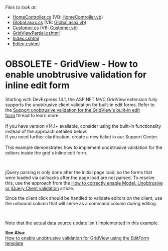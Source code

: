 <!-- default file list -->
*Files to look at*:

* [HomeController.cs](./CS/Inline_Unobtrusive/Controllers/HomeController.cs) (VB: [HomeController.vb](./VB/Inline_Unobtrusive/Controllers/HomeController.vb))
* [Global.asax.cs](./CS/Inline_Unobtrusive/Global.asax.cs) (VB: [Global.asax.vb](./VB/Inline_Unobtrusive/Global.asax.vb))
* [Customer.cs](./CS/Inline_Unobtrusive/Models/Customer.cs) (VB: [Customer.vb](./VB/Inline_Unobtrusive/Models/Customer.vb))
* [GridViewPartial.cshtml](./CS/Inline_Unobtrusive/Views/Home/GridViewPartial.cshtml)
* [Index.cshtml](./CS/Inline_Unobtrusive/Views/Home/Index.cshtml)
* [Editor.cshtml](./CS/Inline_Unobtrusive/Views/Shared/Editor.cshtml)
<!-- default file list end -->
# OBSOLETE - GridView - How to enable unobtrusive validation for inline edit form


<p>Starting with DevExpress 14.1, the ASP.NET MVC GridView extension fully supports the unobtrusive client validation for built-in edit forms. Refer to the <a href="https://www.devexpress.com/Support/Center/p/S173266">Support unobtrusive validation for the GridView's built-in edit form</a> thread to learn more.<br /><br />If you have version v14.1+ available, consider using the built-in functionality instead of the approach detailed below.<br />If you need further clarification, create a new ticket in our Support Center.<br /><br />This example demonstrates how to implement unobtrusive validation for the editors inside the grid's inline edit form.</p>
<br />
<p>jQuery parsing is only done after the initial page load, so the forms that were loaded via callbacks after the page load are not parsed. To resolve this, use the approach from the <a href="https://www.devexpress.com/Support/Center/p/KA20014">How to correctly enable Model, Unobtrusive or jQuery Client validation</a> article.</p>
<p>Since the client click should be handled to validate editors on the client, use the unbound column that will serve as a command column during editing.</p>
<br />
<p>Note that the actual data source update isn't implemented in this example.</p>
<p><strong>See </strong><strong>Also:<br /> </strong><a href="https://www.devexpress.com/Support/Center/p/E3744">How to enable unobtrusive validation for GridView using the EditForm template</a></p>

<br/>


